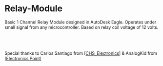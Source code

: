 # Relay-Module

Basic 1 Channel Relay Module designed in AutoDesk Eagle. Operates under small signal from any microcontroller. Based on relay coil voltage of 12 volts.
<br />
<br />
<br />
<br />
<br />
Special thanks to Carlos Santiago from [[CHS_Electronics](https://www.youtube.com/channel/UCcNpRuzeedQ9Ps3xF4RDMaw)] & AnalogKid from [[Electronics Point](https://www.electronicspoint.com)]
